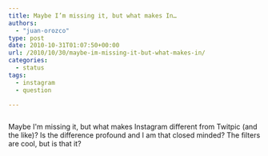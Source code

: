 ```yaml
---
title: Maybe I’m missing it, but what makes In…
authors: 
  - "juan-orozco"
type: post
date: 2010-10-31T01:07:50+00:00
url: /2010/10/30/maybe-im-missing-it-but-what-makes-in/
categories:
  - status
tags:
  - instagram
  - question

---
```

[<img src="https://i0.wp.com/iam.juano.info/files/2010/10/instagram.jpg?w=580" alt="" class="alignnone size-full wp-image-2335" data-recalc-dims="1" />][1]

Maybe I'm missing it, but what makes Instagram different from Twitpic (and the like)? Is the difference profound and I am that closed minded? The filters are cool, but is that it?

 [1]: http://instagr.am/